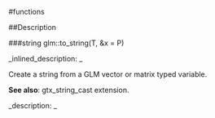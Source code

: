 #functions


<!--
_visible: True_
_advanced: False_
-->

##Description





<!----------------------------------------------------------------------------->

###string glm::to_string(T, &x = P)

<!--
_syntax: glm::to_string(T, &x = P)_
_name: glm::to_string_
_returns: string_
_returns_description: _
_parameters: const matType< T, P > &x=P_
_version_started: 0.10.0_
_version_deprecated: _
_summary: _
_constant: False_
_static: False_
_visible: True_
_advanced: False_
-->

_inlined_description: _

Create a string from a GLM vector or matrix typed variable.

**See also**: gtx_string_cast extension.





_description: _







<!----------------------------------------------------------------------------->


